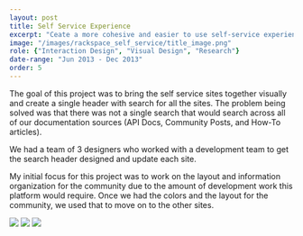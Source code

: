 ```yaml
---
layout: post
title: Self Service Experience
excerpt: "Ceate a more cohesive and easier to use self-service experience for Rackspace customers."
image: "/images/rackspace_self_service/title_image.png"
role: {"Interaction Design", "Visual Design", "Research"}
date-range: "Jun 2013 - Dec 2013"
order: 5
---
```


<p>The goal of this project was to bring the self service sites together visually and create a single header with search for all the sites. The problem being solved was that there was not a single search that would search across all of our documentation sources (API Docs, Community Posts, and How-To articles).</p>
<p>
We had a team of 3 designers who worked with a development team to get the search header designed and update each site. 
</p>

<p>
My initial focus for this project was to work on the layout and information organization for the community due to the amount of development work this platform would require. Once we had the colors and the layout for the community, we used that to move on to the other sites.
</p>

<img class="post-img" src="{{ site.baseurl }}/images/rackspace_self_service/community_sketch.png">


<img class="post-img" src="{{ site.baseurl }}/images/rackspace_self_service/community_before_after.png">


<img class="post-img" src="{{ site.baseurl }}/images/rackspace_self_service/docs_home.png">
